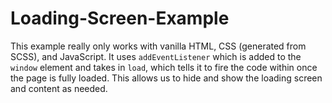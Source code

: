# Loading-Screen-Example
This example really only works with vanilla HTML, CSS (generated from SCSS), and JavaScript. It uses `addEventListener` which is added to the `window` element and takes in `load`, which tells it to fire the code within once the page is fully loaded. This allows us to hide and show the loading screen and content as needed.
